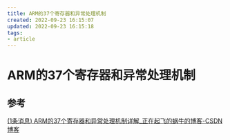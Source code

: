 ```yaml
---
title: ARM的37个寄存器和异常处理机制
created: 2022-09-23 16:15:07
updated: 2022-09-23 16:15:18
tags: 
- article
---
```


# ARM的37个寄存器和异常处理机制

## 参考

[(1条消息) ARM的37个寄存器和异常处理机制详解_正在起飞的蜗牛的博客-CSDN博客](https://blog.csdn.net/weixin_42031299/article/details/114737622)
